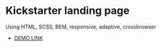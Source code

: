 # Kickstarter landing page
Using HTML, SCSS, BEM, responsive, adaptive, crossbrowser
  - [DEMO LINK](https://sesile26.github.io/Kickstarter-landing/)
